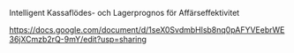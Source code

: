 Intelligent Kassaflödes- och Lagerprognos för Affärseffektivitet


https://docs.google.com/document/d/1seX0SvdmbHlsb8nq0pAFYVEebrWE36jXCmzb2rQ-9mY/edit?usp=sharing 
